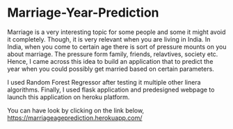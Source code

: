 # Marriage-Year-Prediction

Marriage is a very interesting topic for some people and some it might avoid it completely. Though, it is very relevant when you are living in India. In India, when you come to certain age there is sort of pressure mounts on you about marriage. The pressure form family, friends, relavtives, society etc. Hence, I came across this idea to build an application that to predict the year when you could possibly get married based on certain parameters.

I used Random Forest Regressor after testing it multiple other linera algorithms. Finally, I used flask application and predesigned webpage to launch this application on heroku platform. 

You can have look by clicking on the link below,
https://marriageageprediction.herokuapp.com/


